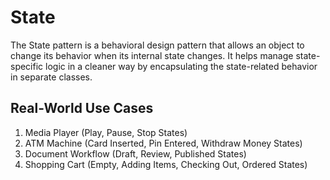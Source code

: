 # State

The State pattern is a behavioral design pattern that allows an object to change its behavior when its internal state changes. It helps manage state-specific logic in a cleaner way by encapsulating the state-related behavior in separate classes.

## Real-World Use Cases

1. Media Player (Play, Pause, Stop States)
2. ATM Machine (Card Inserted, Pin Entered, Withdraw Money States)
3. Document Workflow (Draft, Review, Published States)
4. Shopping Cart (Empty, Adding Items, Checking Out, Ordered States)
